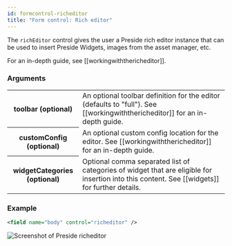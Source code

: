 ```yaml
---
id: formcontrol-richeditor
title: "Form control: Rich editor"
---
```


The `richEditor` control gives the user a Preside rich editor instance that can be used to insert Preside Widgets, images from the asset manager, etc.

For an in-depth guide, see [[workingwiththericheditor]].

### Arguments

<div class="table-responsive">
    <table class="table">
        <tbody>
            <tr>
                <th>toolbar (optional)</th>
                <td>An optional toolbar definition for the editor (defaults to "full"). See [[workingwiththericheditor]] for an in-depth guide.</td>
            </tr>
            <tr>
                <th>customConfig (optional)</th>
                <td>An optional custom config location for the editor. See [[workingwiththericheditor]] for an in-depth guide.</td>
            </tr>
            <tr>
                <th>widgetCategories (optional)</th>
                <td>Optional comma separated list of categories of widget that are eligible for insertion into this content. See [[widgets]] for further details.</td>
            </tr>
        </tbody>
    </table>
</div>

### Example

```xml
<field name="body" control="richeditor" />
```

![Screenshot of Preside richeditor](images/screenshots/richeditor.png)


